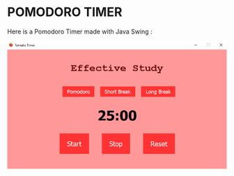 # POMODORO TIMER

Here is a Pomodoro Timer made with Java Swing : 

![Preview](https://github.com/dogukanteber/pomodoro-timer/blob/master/src/res/pomodoro1.png)
